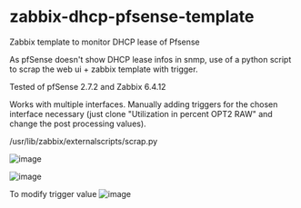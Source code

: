 # zabbix-dhcp-pfsense-template
Zabbix template to monitor DHCP lease of Pfsense

As pfSense doesn't show DHCP lease infos in snmp, use of a python script to scrap the web ui + zabbix template with trigger.

Tested of pfSense 2.7.2 and Zabbix 6.4.12

Works with multiple interfaces. Manually adding triggers for the chosen interface necessary (just clone "Utilization in percent OPT2 RAW" and change the post processing values).

/usr/lib/zabbix/externalscripts/scrap.py

![image](https://github.com/EMRD95/zabbix-dhcp-pfsense-template/assets/114953576/c160e44a-776b-47eb-9502-477d5f9f0c41)

![image](https://github.com/EMRD95/zabbix-dhcp-pfsense-template/assets/114953576/bf413dc5-def8-4646-a0b2-48382e16aa06)

To modify trigger value
![image](https://github.com/EMRD95/zabbix-dhcp-pfsense-template/assets/114953576/67f08f15-e382-48eb-8c61-b54b7128e56b)
